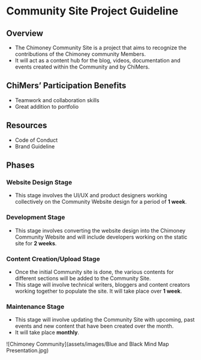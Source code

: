# Community Site Project Guideline
## Overview
- The Chimoney Community Site is a project that aims to recognize the contributions of the Chimoney community Members. 
- It will act as a content hub for the blog, videos, documentation and events created within the Community and by  ChiMers.

## ChiMers’ Participation Benefits
- Teamwork and collaboration skills
- Great addition to portfolio

## Resources
- Code of Conduct
- Brand Guideline

## Phases
### Website Design Stage 
- This stage  involves the UI/UX and product designers working collectively on the Community Website design for a period of **1 week**.

### Development Stage
- This stage involves converting the website design into the Chimoney Community Website and will include developers working on the static site for **2 weeks**.

### Content Creation/Upload Stage
- Once the initial Community site is done, the various contents for different sections will be added to the Community Site. 
- This stage will involve technical writers, bloggers and content creators working together to populate the site. It will take place over **1 week**.

### Maintenance Stage
- This stage will involve updating the Community Site with upcoming, past events and new content that have been created over the month.
- It will take place **monthly**.

![Chimoney Community](assets/images/Blue and Black Mind Map Presentation.jpg)
